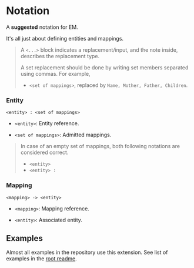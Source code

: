 # Notation

A **suggested** notation for EM.

It's all just about defining entities and mappings.

> A `<...>` block indicates a replacement/input, and the note inside, describes the replacement type.
>
> A set replacement should be done by writing set members separated using commas. For example,
>
> - `<set of mappings>`, replaced by `Name, Mother, Father, Children`.

### Entity

`<entity> : <set of mappings>`

- `<entity>`: Entity reference.

- `<set of mappings>`: Admitted mappings.

> In case of an empty set of mappings, both following notations are considered correct.
>
> - `<entity>`
> - `<entity> :`

### Mapping

`<mapping> -> <entity>`

- `<mapping>`: Mapping reference.

- `<entity>`: Associated entity.

## Examples

Almost all examples in the repository use this extension. See list of examples in the [root readme](../README.md).



